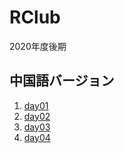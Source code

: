 # RClub 

2020年度後期

##  中国語バージョン

1. [day01](day01.html)
1. [day02](https://opueco.github.io/rclub-slides/2020ch/day02)
1. [day03](https://opueco.github.io/rclub-slides/2020ch/day03)
1. [day04](https://opueco.github.io/rclub-slides/2020ch/day04)
